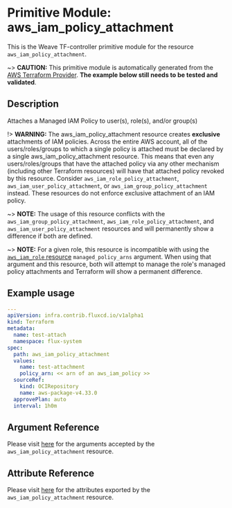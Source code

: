 
# Primitive Module: aws_iam_policy_attachment

This is the Weave TF-controller primitive module for the resource `aws_iam_policy_attachment`.

~> **CAUTION:** This primitive module is automatically generated from the [AWS Terraform Provider](https://registry.terraform.io/providers/hashicorp/aws/latest/docs/resources/iam_policy_attachment). **The example below still needs to be tested and validated**.

## Description

Attaches a Managed IAM Policy to user(s), role(s), and/or group(s)

!> **WARNING:** The aws_iam_policy_attachment resource creates **exclusive** attachments of IAM policies. Across the entire AWS account, all of the users/roles/groups to which a single policy is attached must be declared by a single aws_iam_policy_attachment resource. This means that even any users/roles/groups that have the attached policy via any other mechanism (including other Terraform resources) will have that attached policy revoked by this resource. Consider `aws_iam_role_policy_attachment`, `aws_iam_user_policy_attachment`, or `aws_iam_group_policy_attachment` instead. These resources do not enforce exclusive attachment of an IAM policy.

~> **NOTE:** The usage of this resource conflicts with the `aws_iam_group_policy_attachment`, `aws_iam_role_policy_attachment`, and `aws_iam_user_policy_attachment` resources and will permanently show a difference if both are defined.

~> **NOTE:** For a given role, this resource is incompatible with using the [`aws_iam_role` resource](/docs/providers/aws/r/iam_role.html) `managed_policy_arns` argument. When using that argument and this resource, both will attempt to manage the role's managed policy attachments and Terraform will show a permanent difference.

## Example usage

```yaml
---
apiVersion: infra.contrib.fluxcd.io/v1alpha1
kind: Terraform
metadata:
  name: test-attach
  namespace: flux-system
spec:
  path: aws_iam_policy_attachment
  values:
    name: test-attachment
    policy_arn: << arn of an aws_iam_policy >>
  sourceRef:
    kind: OCIRepository
    name: aws-package-v4.33.0
  approvePlan: auto
  interval: 1h0m
```

## Argument Reference

Please visit [here](https://registry.terraform.io/providers/hashicorp/aws/latest/docs/resources/iam_policy_attachment#argument-reference) for the arguments accepted by the `aws_iam_policy_attachment` resource.

## Attribute Reference

Please visit [here](https://registry.terraform.io/providers/hashicorp/aws/latest/docs/resources/iam_policy_attachment#attributes-reference) for the attributes exported by the `aws_iam_policy_attachment` resource.
